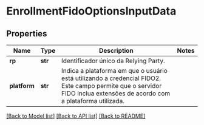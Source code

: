 # EnrollmentFidoOptionsInputData

## Properties
Name | Type | Description | Notes
------------ | ------------- | ------------- | -------------
**rp** | **str** | Identificador único da Relying Party. | 
**platform** | **str** | Indica a plataforma em que o usuário está utilizando a credencial FIDO2.  Este campo permite que o servidor FIDO inclua extensões de acordo com a plataforma utilizada.  | 

[[Back to Model list]](../README.md#documentation-for-models) [[Back to API list]](../README.md#documentation-for-api-endpoints) [[Back to README]](../README.md)

